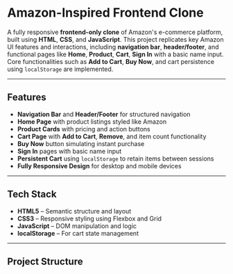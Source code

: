 #  Amazon-Inspired Frontend Clone

A fully responsive **frontend-only clone** of Amazon's e-commerce platform, built using **HTML**, **CSS**, and **JavaScript**. This project replicates key Amazon UI features and interactions, including **navigation bar**, **header/footer**, and functional pages like **Home**, **Product**, **Cart**, **Sign In** with a basic name input. Core functionalities such as **Add to Cart**, **Buy Now**, and cart persistence using `localStorage` are implemented.

---

##  Features

-  **Navigation Bar** and **Header/Footer** for structured navigation  
-  **Home Page** with product listings styled like Amazon  
-  **Product Cards** with pricing and action buttons  
-  **Cart Page** with **Add to Cart**, **Remove**, and item count functionality  
-  **Buy Now** button simulating instant purchase  
-  **Sign In** pages with basic name input  
-  **Persistent Cart** using `localStorage` to retain items between sessions  
-  **Fully Responsive Design** for desktop and mobile devices  

---

##  Tech Stack

- **HTML5** – Semantic structure and layout  
- **CSS3** – Responsive styling using Flexbox and Grid  
- **JavaScript** – DOM manipulation and logic  
- **localStorage** – For cart state management  

---

##  Project Structure

